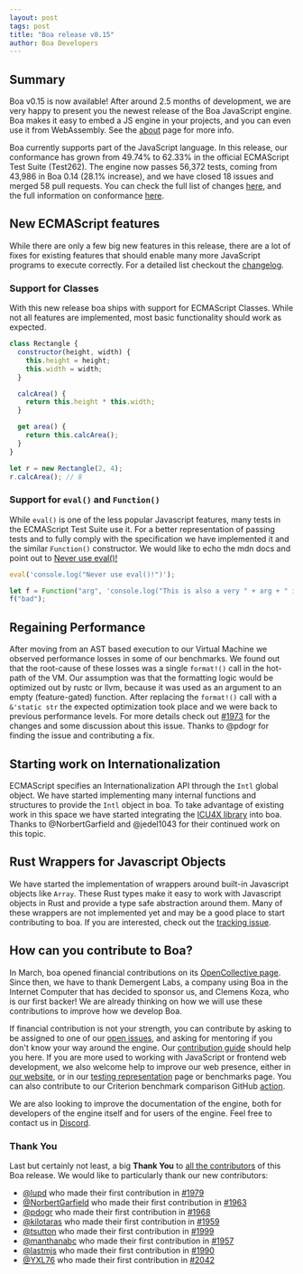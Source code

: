 ```yaml
---
layout: post
tags: post
title: "Boa release v0.15"
author: Boa Developers
---
```


## Summary

Boa v0.15 is now available! After around 2.5 months of development, we are very happy to present you the newest release of the
Boa JavaScript engine. Boa makes it easy to embed a JS engine in your projects, and you can even use it from WebAssembly. See
the [about](/about) page for more info.

Boa currently supports part of the JavaScript language. In this release, our conformance has grown from 49.74% to 62.33%
in the official ECMAScript Test Suite (Test262). The engine now passes 56,372 tests, coming from 43,986 in Boa 0.14
(28.1% increase), and we have closed 18 issues and merged 58 pull requests. You can check the full list of changes
[here](https://github.com/boa-dev/boa/blob/v0.15/CHANGELOG.md), and the full information on conformance
[here](https://boa-dev.github.io/boa/test262/).

## New ECMAScript features

While there are only a few big new features in this release, there are a lot of fixes for existing features that should enable
many more JavaScript programs to execute correctly. For a detailed list checkout the
[changelog](https://github.com/boa-dev/boa/blob/v0.15/CHANGELOG.md).

### Support for Classes

With this new release boa ships with support for ECMAScript Classes. While not all features are implemented, most basic
functionality should work as expected.

```javascript
class Rectangle {
  constructor(height, width) {
    this.height = height;
    this.width = width;
  }

  calcArea() {
    return this.height * this.width;
  }

  get area() {
    return this.calcArea();
  }
}

let r = new Rectangle(2, 4);
r.calcArea(); // 8
```

### Support for `eval()` and `Function()`

While `eval()` is one of the less popular Javascript features, many tests in the ECMAScript Test Suite use it. For a
better representation of passing tests and to fully comply with the specification we have implemented it and the similar
`Function()` constructor. We would like to echo the mdn docs and point out to
[Never use eval()!](https://developer.mozilla.org/en-US/docs/Web/JavaScript/Reference/Global_Objects/eval#never_use_eval!)

```javascript
eval('console.log("Never use eval()!")');

let f = Function("arg", 'console.log("This is also a very " + arg + " idea!")');
f("bad");
```

## Regaining Performance

After moving from an AST based execution to our Virtual Machine we observed performance losses in some of our benchmarks. We
found out that the root-cause of these losses was a single `format!()` call in the hot-path of the VM. Our assumption was that
the formatting logic would be optimized out by rustc or llvm, because it was used as an argument to an empty (feature-gated)
function. After replacing the `format!()` call with a `&'static str` the expected optimization took place and we were back to
previous performance levels. For more details check out [#1973](https://github.com/boa-dev/boa/pull/1973) for the changes and
some discussion about this issue. Thanks to @pdogr for finding the issue and contributing a fix.

## Starting work on Internationalization

ECMAScript specifies an Internationalization API through the `Intl` global object. We have started implementing many internal
functions and structures to provide the `Intl` object in boa. To take advantage of existing work in this space we have started
integrating the [ICU4X library](https://github.com/unicode-org/icu4x) into boa. Thanks to @NorbertGarfield and @jedel1043 for
their continued work on this topic.

## Rust Wrappers for Javascript Objects

We have started the implementation of wrappers around built-in Javascript objects like `Array`. These Rust types make it easy
to work with Javascript objects in Rust and provide a type safe abstraction around them. Many of these wrappers are not
implemented yet and may be a good place to start contributing to boa. If you are interested, check out the
[tracking issue](https://github.com/boa-dev/boa/issues/2098).

## How can you contribute to Boa?

In March, boa opened financial contributions on its [OpenCollective page](https://opencollective.com/boa). Since then, we have
to thank Demergent Labs, a company using Boa in the Internet Computer that has decided to sponsor us, and Clemens
Koza, who is our first backer! We are already thinking on how we will use these contributions to improve how we develop Boa.

If financial contribution is not your strength, you can contribute by asking to be assigned to one of our
[open issues](https://github.com/boa-dev/boa/issues?q=is%3Aopen+is%3Aissue+no%3Aassignee), and asking for mentoring if you
don't know your way around the engine. Our [contribution guide](https://github.com/boa-dev/boa/blob/main/CONTRIBUTING.md)
should help you here. If you are more used to working with JavaScript or frontend web development, we also
welcome help to improve our web presence, either in [our website](https://github.com/boa-dev/boa-dev.github.io), or in
our [testing representation](https://github.com/boa-dev/boa/issues/820) page or benchmarks page. You can also contribute to
our Criterion benchmark comparison GitHub [action](https://github.com/boa-dev/criterion-compare-action).

We are also looking to improve the documentation of the engine, both for developers of the engine itself and for users of the
engine. Feel free to contact us in [Discord](https://discord.gg/tUFFk9Y).

### Thank You

Last but certainly not least, a big **Thank You** to
[all the contributors](https://github.com/boa-dev/boa/graphs/contributors?from=2022-03-16&to=2022-06-05&type=c) of this Boa
release. We would like to particularly thank our new contributors:

- [@lupd](https://github.com/lupd) who made their first contribution in [#1979](https://github.com/boa-dev/boa/pull/1979)
- [@NorbertGarfield](https://github.com/NorbertGarfield) who made their first contribution in [#1963](https://github.com/boa-dev/boa/pull/1963)
- [@pdogr](https://github.com/pdogr) who made their first contribution in [#1968](https://github.com/boa-dev/boa/pull/1968)
- [@kilotaras](https://github.com/kilotaras) who made their first contribution in [#1959](https://github.com/boa-dev/boa/pull/1959)
- [@tsutton](https://github.com/tsutton) who made their first contribution in [#1999](https://github.com/boa-dev/boa/pull/1999)
- [@manthanabc](https://github.com/manthanabc) who made their first contribution in [#1957](https://github.com/boa-dev/boa/pull/1957)
- [@lastmjs](https://github.com/lastmjs) who made their first contribution in [#1990](https://github.com/boa-dev/boa/pull/1990)
- [@YXL76](https://github.com/YXL76) who made their first contribution in [#2042](https://github.com/boa-dev/boa/pull/2042)
